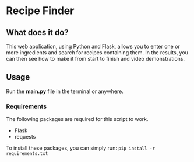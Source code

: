 # Recipe Finder

## What does it do? 
This web application, using Python and Flask, allows you to enter one or more ingredients and search for recipes containing them. In the results, you can then see how to make it from start to finish and video demonstrations. 

## Usage
Run the **main.py** file in the terminal or anywhere.

### Requirements
The following packages are required for this script to work.
- Flask
- requests

To install these packages, you can simply run: `pip install -r requirements.txt`
